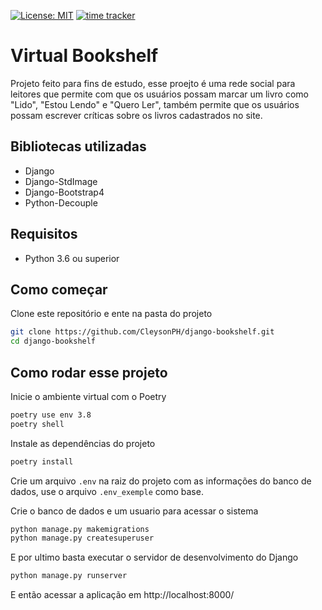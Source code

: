 [![License: MIT](https://img.shields.io/badge/License-MIT-brightgreen.svg)](https://opensource.org/licenses/MIT) [![time tracker](https://wakatime.com/badge/github/CleysonPH/django-bookshelf.svg)](https://wakatime.com/badge/github/CleysonPH/django-bookshelf)

# Virtual Bookshelf

Projeto feito para fins de estudo, esse proejto é uma rede social para leitores que permite com que os usuários possam marcar um livro como "Lido", "Estou Lendo" e "Quero Ler", também permite que os usuários possam escrever críticas sobre os livros cadastrados no site.

## Bibliotecas utilizadas

- Django
- Django-StdImage
- Django-Bootstrap4
- Python-Decouple

## Requisitos

- Python 3.6 ou superior

## Como começar

Clone este repositório e ente na pasta do projeto

```sh
git clone https://github.com/CleysonPH/django-bookshelf.git
cd django-bookshelf
```

## Como rodar esse projeto

Inicie o ambiente virtual com o Poetry

```sh
poetry use env 3.8
poetry shell
```

Instale as dependências do projeto

```sh
poetry install
```

Crie um arquivo `.env` na raiz do projeto com as informações do banco de dados, use o arquivo `.env_exemple` como base.

Crie o banco de dados e um usuario para acessar o sistema

```sh
python manage.py makemigrations
python manage.py createsuperuser
```

E por ultimo basta executar o servidor de desenvolvimento do Django

```sh
python manage.py runserver
```

E então acessar a aplicação em http://localhost:8000/
